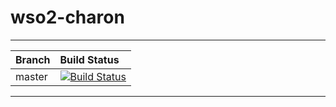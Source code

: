 wso2-charon
===========

---

|  Branch | Build Status |
| :------------ |:-------------
| master      | [![Build Status](https://wso2.org/jenkins/job/wso2-charon/badge/icon)](https://wso2.org/jenkins/job/wso2-charon) |


---

